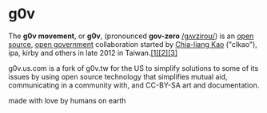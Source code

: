 # g0v

The **g0v movement**, or **g0v**, (pronounced **gov-zero** [/ɡʌvziroʊ/](https://en.wikipedia.org/wiki/Help:IPA/English)) is an [open source](https://en.wikipedia.org/wiki/Open\_source), [open government](https://en.wikipedia.org/wiki/Open\_government) collaboration started by [Chia-liang Kao](https://en.wikipedia.org/w/index.php?title=Chia-liang\_Kao\&action=edit\&redlink=1) ("clkao"), ipa, kirby and others in late 2012 in Taiwan.[\[1\]](https://en.wikipedia.org/wiki/G0v#cite\_note-clCitation-1)[\[2\]](https://en.wikipedia.org/wiki/G0v#cite\_note-2)[\[3\]](https://en.wikipedia.org/wiki/G0v#cite\_note-3)

g0v.us.com is a fork of g0v.tw for the US to simplify solutions to some of its issues by using open source technology that simplifies mutual aid, communicating in a community with, and CC-BY-SA art and documentation.















made with love by humans on earth
